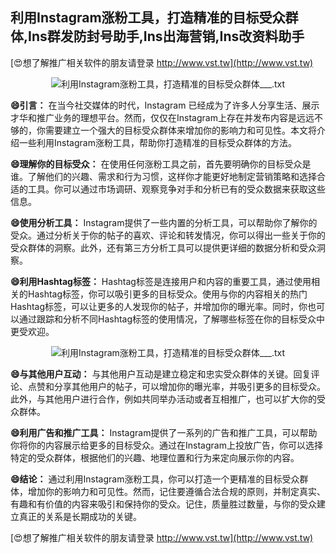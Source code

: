 ## **利用Instagram涨粉工具，打造精准的目标受众群体,Ins群发防封号助手,Ins出海营销,Ins改资料助手**

[😍想了解推广相关软件的朋友请登录 http://www.vst.tw](http://www.vst.tw)

 <center><img src="https://vst.tw/MP4/tuiguang/png/3.png" alt="利用Instagram涨粉工具，打造精准的目标受众群体___.txt"></center>

**😄引言：**
在当今社交媒体的时代，Instagram 已经成为了许多人分享生活、展示才华和推广业务的理想平台。然而，仅仅在Instagram上存在并发布内容是远远不够的，你需要建立一个强大的目标受众群体来增加你的影响力和可见性。本文将介绍一些利用Instagram涨粉工具，帮助你打造精准的目标受众群体的方法。

**😄理解你的目标受众：**
在使用任何涨粉工具之前，首先要明确你的目标受众是谁。了解他们的兴趣、需求和行为习惯，这样你才能更好地制定营销策略和选择合适的工具。你可以通过市场调研、观察竞争对手和分析已有的受众数据来获取这些信息。

**😄使用分析工具：**
Instagram提供了一些内置的分析工具，可以帮助你了解你的受众。通过分析关于你的帖子的喜欢、评论和转发情况，你可以得出一些关于你的受众群体的洞察。此外，还有第三方分析工具可以提供更详细的数据分析和受众洞察。

**😄利用Hashtag标签：**
Hashtag标签是连接用户和内容的重要工具，通过使用相关的Hashtag标签，你可以吸引更多的目标受众。使用与你的内容相关的热门Hashtag标签，可以让更多的人发现你的帖子，并增加你的曝光率。同时，你也可以通过跟踪和分析不同Hashtag标签的使用情况，了解哪些标签在你的目标受众中更受欢迎。

 <center><img src="https://vst.tw/MP4/tuiguang/png/6.png" alt="利用Instagram涨粉工具，打造精准的目标受众群体___.txt"></center>

**😄与其他用户互动：**
与其他用户互动是建立稳定和忠实受众群体的关键。回复评论、点赞和分享其他用户的帖子，可以增加你的曝光率，并吸引更多的目标受众。此外，与其他用户进行合作，例如共同举办活动或者互相推广，也可以扩大你的受众群体。

**😄利用广告和推广工具：**
Instagram提供了一系列的广告和推广工具，可以帮助你将你的内容展示给更多的目标受众。通过在Instagram上投放广告，你可以选择特定的受众群体，根据他们的兴趣、地理位置和行为来定向展示你的内容。

**😄结论：**
通过利用Instagram涨粉工具，你可以打造一个更精准的目标受众群体，增加你的影响力和可见性。然而，记住要遵循合法合规的原则，并制定真实、有趣和有价值的内容来吸引和保持你的受众。记住，质量胜过数量，与你的受众建立真正的关系是长期成功的关键。

[😍想了解推广相关软件的朋友请登录 http://www.vst.tw](http://www.vst.tw)



